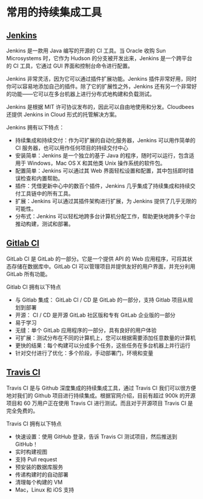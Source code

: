 # 常用的持续集成工具

## [Jenkins](https://jenkins.io/)

Jenkins 是一款用 Java 编写的开源的 CI 工具。当 Oracle 收购 Sun Microsystems 时，它作为 Hudson 的分支被开发出来，Jenkins 是一个跨平台的 CI 工具，它通过 GUI 界面和控制台命令进行配置。

Jenkins 非常灵活，因为它可以通过插件扩展功能。Jenkins 插件非常好用，同时你可以容易地添加自己的插件。除了它的扩展性之外，Jenkins 还有另一个非常好的功能——它可以在多台机器上进行分布式地构建和负载测试。

Jenkins 是根据 MIT 许可协议发布的，因此可以自由地使用和分发。Cloudbees 还提供 Jenkins in Cloud 形式的托管解决方案。

Jenkins 拥有以下特点：

- 持续集成和持续交付：作为可扩展的自动化服务器，Jenkins 可以用作简单的 CI 服务器，也可以用作任何项目的持续交付中心
- 安装简单：Jenkins 是一个独立的基于 Java 的程序，随时可以运行，包含适用于 Windows，Mac OS X 和其他类 Unix 操作系统的软件包。
- 配置简单：Jenkins 可以通过其 Web 界面轻松设置和配置，其中包括即时错误检查和内置帮助。
- 插件：凭借更新中心中的数百个插件，Jenkins 几乎集成了持续集成和持续交付工具链中的所有工具。
- 扩展：Jenkins 可以通过其插件架构进行扩展，为 Jenkins 提供了几乎无限的可能性。
- 分布式：Jenkins 可以轻松地跨多台计算机分配工作，帮助更快地跨多个平台推动构建，测试和部署。

## [Gitlab CI](https://about.gitlab.com/product/continuous-integration/)

GitLab CI 是 GitLab 的一部分。它是一个提供 API 的 Web 应用程序，可将其状态存储在数据库中。GitLab CI 可以管理项目并提供友好的用户界面，并充分利用 GitLab 所有功能。

Gitlab CI 拥有以下特点

- 与 Gitlab 集成： GitLab CI / CD 是 GitLab 的一部分，支持 Gitlab 项目从规划到部署
- 开源： CI / CD 是开源 GitLab 社区版和专有 GitLab 企业版的一部分
- 易于学习
- 无缝：单个 GitLab 应用程序的一部分，具有良好的用户体验
- 可扩展：测试分布在不同的计算机上，您可以根据需要添加任意数量的计算机
- 更快的结果：每个构建可以分成多个任务，这些任务在多台机器上并行运行
- 针对交付进行了优化：多个阶段，手动部署门，环境和变量

## [Travis CI](https://travis-ci.org/)

Travis CI 是与 Github 深度集成的持续集成工具，通过 Travis CI 我们可以很方便地对我们的 Github 项目进行持续集成。根据官网介绍，目前有超过 900k 的开源项目和 60 万用户正在使用 Travis CI 进行测试。而且对于开源项目 Travis CI 是完全免费的。

Travis CI 拥有以下特点

- 快速设置：使用 GitHub 登录，告诉 Travis CI 测试项目，然后推送到 GitHub！
- 实时构建视图
- 支持 Pull request
- 预安装的数据库服务
- 传递构建时的自动部署
- 清理每个构建的 VM
- Mac，Linux 和 iOS 支持
